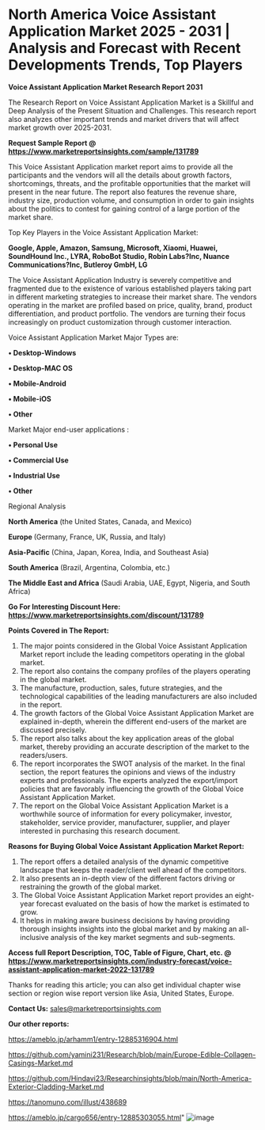 # North America Voice Assistant Application Market 2025 - 2031 | Analysis and Forecast with Recent Developments Trends, Top Players

<strong>Voice Assistant Application Market Research Report 2031</strong>

The Research Report on Voice Assistant Application Market is a Skillful and Deep Analysis of the Present Situation and Challenges. This research report also analyzes other important trends and market drivers that will affect market growth over 2025-2031.

<strong>Request Sample Report @ <a href=https://www.marketreportsinsights.com/sample/131789>https://www.marketreportsinsights.com/sample/131789</a></strong>

This Voice Assistant Application market report aims to provide all the participants and the vendors will all the details about growth factors, shortcomings, threats, and the profitable opportunities that the market will present in the near future. The report also features the revenue share, industry size, production volume, and consumption in order to gain insights about the politics to contest for gaining control of a large portion of the market share.

Top Key Players in the Voice Assistant Application Market:

<strong>Google, Apple, Amazon, Samsung, Microsoft, Xiaomi, Huawei, SoundHound Inc., LYRA, RoboBot Studio, Robin Labs?Inc, Nuance Communications?Inc, Butleroy GmbH, LG</strong>

The Voice Assistant Application Industry is severely competitive and fragmented due to the existence of various established players taking part in different marketing strategies to increase their market share. The vendors operating in the market are profiled based on price, quality, brand, product differentiation, and product portfolio. The vendors are turning their focus increasingly on product customization through customer interaction.

Voice Assistant Application Market Major Types are:

<strong>• Desktop-Windows

• Desktop-MAC OS

• Mobile-Android

• Mobile-iOS

• Other</strong>

Market Major end-user applications :

<strong>• Personal Use

• Commercial Use

• Industrial Use

• Other</strong>

Regional Analysis

</u><strong><b>North America</b></strong> (the United States, Canada, and Mexico)

<strong><b>Europe </b></strong>(Germany, France, UK, Russia, and Italy)

<strong><b>Asia-Pacific</b></strong> (China, Japan, Korea, India, and Southeast Asia)

<strong><b>South America</b></strong> (Brazil, Argentina, Colombia, etc.)

<strong><b>The Middle East and Africa</b></strong> (Saudi Arabia, UAE, Egypt, Nigeria, and South Africa)

<strong>Go For Interesting Discount Here: <a href=https://www.marketreportsinsights.com/discount/131789>https://www.marketreportsinsights.com/discount/131789</a></strong>

<strong>Points Covered in The Report:</strong>
<ol>
  <li>The major points considered in the Global Voice Assistant Application Market report include the leading competitors operating in the global market.</li>
  <li>The report also contains the company profiles of the players operating in the global market.</li>
  <li>The manufacture, production, sales, future strategies, and the technological capabilities of the leading manufacturers are also included in the report.</li>
  <li>The growth factors of the Global Voice Assistant Application Market are explained in-depth, wherein the different end-users of the market are discussed precisely.</li>
  <li>The report also talks about the key application areas of the global market, thereby providing an accurate description of the market to the readers/users.</li>
  <li>The report incorporates the SWOT analysis of the market. In the final section, the report features the opinions and views of the industry experts and professionals. The experts analyzed the export/import policies that are favorably influencing the growth of the Global Voice Assistant Application Market.</li>
  <li>The report on the Global Voice Assistant Application Market is a worthwhile source of information for every policymaker, investor, stakeholder, service provider, manufacturer, supplier, and player interested in purchasing this research document.</li>
</ol>
<strong>Reasons for Buying Global Voice Assistant Application Market Report:</strong>

<ol>
  <li>The report offers a detailed analysis of the dynamic competitive landscape that keeps the reader/client well ahead of the competitors.</li>
  <li>It also presents an in-depth view of the different factors driving or restraining the growth of the global market.</li>
  <li>The Global Voice Assistant Application Market report provides an eight-year forecast evaluated on the basis of how the market is estimated to grow.</li>
  <li>It helps in making aware business decisions by having providing thorough insights insights into the global market and by making an all-inclusive analysis of the key market segments and sub-segments.</li>
</ol>
<strong>Access full Report Description, TOC, Table of Figure, Chart, etc. @ <a href=https://www.marketreportsinsights.com/industry-forecast/voice-assistant-application-market-2022-131789>https://www.marketreportsinsights.com/industry-forecast/voice-assistant-application-market-2022-131789</a></strong>


Thanks for reading this article; you can also get individual chapter wise section or region wise report version like Asia, United States, Europe.

<strong>Contact Us:</strong>
sales@marketreportsinsights.com

<strong>Our other reports:</strong>

<a href=https://ameblo.jp/arhamm1/entry-12885316904.html>https://ameblo.jp/arhamm1/entry-12885316904.html</a>

<a href=https://github.com/yamini231/Research/blob/main/Europe-Edible-Collagen-Casings-Market.md>https://github.com/yamini231/Research/blob/main/Europe-Edible-Collagen-Casings-Market.md</a>

<a href=https://github.com/Hindavi23/Researchinsights/blob/main/North-America-Exterior-Cladding-Market.md>https://github.com/Hindavi23/Researchinsights/blob/main/North-America-Exterior-Cladding-Market.md</a>

<a href=https://tanomuno.com/illust/438689>https://tanomuno.com/illust/438689</a>

<a href=https://ameblo.jp/cargo656/entry-12885303055.html>https://ameblo.jp/cargo656/entry-12885303055.html</a>"
![image](https://github.com/user-attachments/assets/80ed15c3-6543-4f48-8cbc-994cec8ad4a8)
